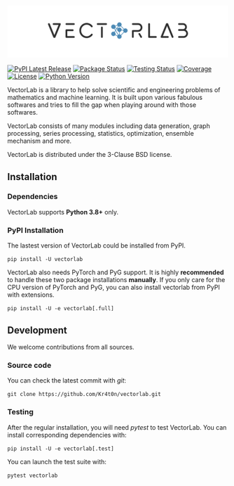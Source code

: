 <p align="center">
  <img src="https://raw.githubusercontent.com/Kr4t0n/vectorlab/main/static/logo.png"/>
</p>

[![PyPI Latest Release](https://img.shields.io/pypi/v/vectorlab)](https://pypi.org/project/vectorlab/)
[![Package Status](https://img.shields.io/pypi/status/vectorlab)](https://pypi.org/project/vectorlab/)
[![Testing Status](https://img.shields.io/github/workflow/status/Kr4t0n/vectorlab/Testing?label=Testing&logo=github)](https://github.com/Kr4t0n/vectorlab/actions/workflows/testing.yml)
[![Coverage](https://codecov.io/github/Kr4t0n/vectorlab/coverage.svg?branch=dev-feat)](https://codecov.io/gh/Kr4t0n/vectorlab)
[![License](https://img.shields.io/pypi/l/vectorlab)](https://github.com/Kr4t0n/vectorlab/blob/main/LICENSE.txt)
[![Python Version](https://img.shields.io/pypi/pyversions/vectorlab)](https://pypi.org/project/vectorlab/)

VectorLab is a library to help solve scientific and engineering problems of mathematics and machine learning. It is built upon various fabulous softwares and tries to fill the gap when playing around with those softwares.

VectorLab consists of many modules including data generation, graph processing, series processing, statistics, optimization, ensemble mechanism and more.

VectorLab is distributed under the 3-Clause BSD license.

## Installation

### Dependencies

VectorLab supports **Python 3.8+** only.

### PyPI Installation

The lastest version of VectorLab could be installed from PyPI.

```
pip install -U vectorlab
```

VectorLab also needs PyTorch and PyG support. It is highly
**recommended** to handle these two package installations **manually**. 
If you only care for the CPU version of PyTorch and PyG, you can
also install vectorlab from PyPI with extensions.

```
pip install -U -e vectorlab[.full]
```

## Development

We welcome contributions from all sources.

### Source code

You can check the latest commit with *git*:

```
git clone https://github.com/Kr4t0n/vectorlab.git
```

### Testing

After the regular installation, you will need *pytest* to test VectorLab. You can install corresponding dependencies with:

```
pip install -U -e vectorlab[.test]
```

You can launch the test suite with:

```
pytest vectorlab
```
